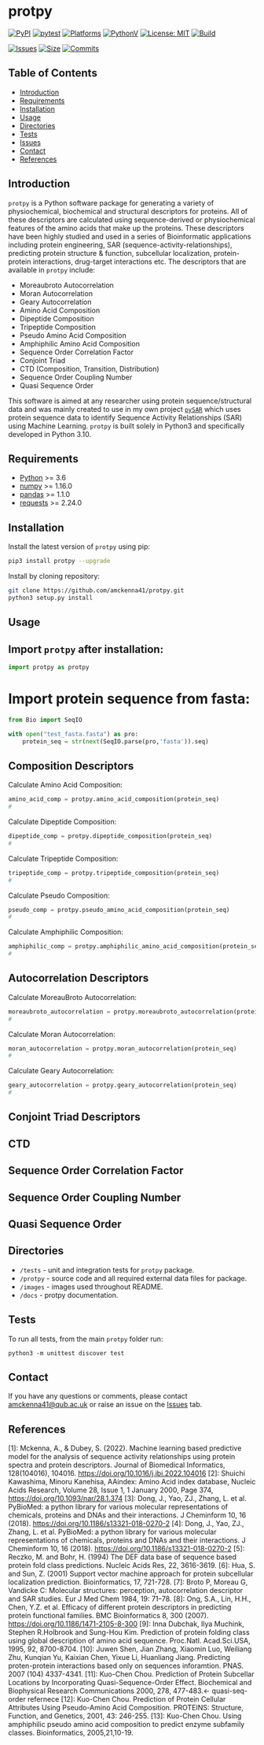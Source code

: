 
# protpy #
[![PyPI](https://img.shields.io/pypi/v/protpy)](https://pypi.org/project/protpy/)
[![pytest](https://github.com/amckenna41/pySAR/workflows/Building%20and%20Testing%20%F0%9F%90%8D/badge.svg)](https://github.com/amckenna41/protpy/actions?query=workflowBuilding%20and%20Testing%20%F0%9F%90%8D)
[![Platforms](https://img.shields.io/badge/platforms-linux%2C%20macOS%2C%20Windows-green)](https://pypi.org/project/protpy/)
[![PythonV](https://img.shields.io/pypi/pyversions/protpy?logo=2)](https://pypi.org/project/protpy/)
[![License: MIT](https://img.shields.io/badge/License-MIT-red.svg)](https://opensource.org/licenses/MIT)
[![Build](https://img.shields.io/github/workflow/status/amckenna41/protpy/Deploy%20to%20PyPI%20%F0%9F%93%A6)](https://github.com/amckenna41/protpy/actions)
<!-- [![CircleCI](https://circleci.com/gh/amckenna41/pySAR.svg?style=svg&circle-token=d860bb64668be19d44f106841b80eb47a8b7e7e8)](https://app.circleci.com/pipelines/github/amckenna41/pySAR) -->
<!-- [![DOI](https://zenodo.org/badge/344290370.svg)](https://zenodo.org/badge/latestdoi/344290370) -->
<!-- [![codecov](https://codecov.io/gh/amckenna41/DCBLSTM_PSP/branch/master/graph/badge.svg?token=4PQDVGKGYN)](https://codecov.io/gh/amckenna41/DCBLSTM_PSP) -->
[![Issues](https://img.shields.io/github/issues/amckenna41/protpy)](https://github.com/amckenna41/protpy/issues)
[![Size](https://img.shields.io/github/repo-size/amckenna41/protpy)](https://github.com/amckenna41/protpy)
[![Commits](https://img.shields.io/github/commit-activity/w/amckenna41/protpy)](https://github.com/amckenna41/protpy)


Table of Contents
-----------------

  * [Introduction](#introduction)
  * [Requirements](#requirements)
  * [Installation](#installation)
  * [Usage](#usage)
  * [Directories](#directories)
  * [Tests](#tests)
  * [Issues](#Issues)
  * [Contact](#contact)
  * [References](#references)

Introduction
------------
`protpy` is a Python software package for generating a variety of physiochemical, biochemical and structural descriptors for proteins. All of these descriptors are calculated using sequence-derived or physiochemical features of the amino acids that make up the proteins. These descriptors have been highly studied and used in a series of Bioinformatic applications including protein engineering, SAR (sequence-activity-relationships), predicting protein structure & function, subcellular localization, protein-protein interactions, drug-target interactions etc. The descriptors that are available in `protpy` include:

* Moreaubroto Autocorrelation
* Moran Autocorrelation
* Geary Autocorrelation 
* Amino Acid Composition
* Dipeptide Composition
* Tripeptide Composition
* Pseudo Amino Acid Composition
* Amphiphilic Amino Acid Composition
* Sequence Order Correlation Factor
* Conjoint Triad
* CTD (Composition, Transition, Distribution)
* Sequence Order Coupling Number
* Quasi Sequence Order 

This software is aimed at any researcher using protein sequence/structural data and was mainly created to use in my own project [`pySAR`](https://github.com/amckenna41/pySAR) which uses protein sequence data to identify Sequence Activity Relationships (SAR) using Machine Learning. `protpy` is built solely in Python3 and specifically developed in Python 3.10.

Requirements
------------
* [Python][python] >= 3.6
* [numpy][numpy] >= 1.16.0
* [pandas][pandas] >= 1.1.0
* [requests][requests] >= 2.24.0

Installation 
------------
Install the latest version of `protpy` using pip:

```bash
pip3 install protpy --upgrade
```

Install by cloning repository:

```bash
git clone https://github.com/amckenna41/protpy.git
python3 setup.py install
```

Usage
-----
## Import `protpy` after installation: 
```python
import protpy as protpy
```

# Import protein sequence from fasta:
```python
from Bio import SeqIO

with open("test_fasta.fasta") as pro:
    protein_seq = str(next(SeqIO.parse(pro,'fasta')).seq)
```
## Composition Descriptors
Calculate Amino Acid Composition:
```python
amino_acid_comp = protpy.amino_acid_composition(protein_seq)
#
```
Calculate Dipeptide Composition:
```python
dipeptide_comp = protpy.dipeptide_composition(protein_seq)
#
```
Calculate Tripeptide Composition:
```python
tripeptide_comp = protpy.tripeptide_composition(protein_seq)
#
```
Calculate Pseudo Composition:
```python
pseudo_comp = protpy.pseudo_amino_acid_composition(protein_seq)
#
```

Calculate Amphiphilic Composition:
```python
amphiphilic_comp = protpy.amphiphilic_amino_acid_composition(protein_seq)
#
```

## Autocorrelation Descriptors
Calculate MoreauBroto Autocorrelation:
```python
moreaubroto_autocorrelation = protpy.moreaubroto_autocorrelation(protein_seq)
#
```
Calculate Moran Autocorrelation:
```python
moran_autocorrelation = protpy.moran_autocorrelation(protein_seq)
#
```

Calculate Geary Autocorrelation:
```python
geary_autocorrelation = protpy.geary_autocorrelation(protein_seq)
#
```

## Conjoint Triad Descriptors

## CTD

## Sequence Order Correlation Factor

## Sequence Order Coupling Number

## Quasi Sequence Order


Directories
-----------
* `/tests` - unit and integration tests for `protpy` package.
* `/protpy` - source code and all required external data files for package.
* `/images` - images used throughout README.
* `/docs` - protpy documentation.

Tests
-----
To run all tests, from the main `protpy` folder run:
```
python3 -m unittest discover test
```

Contact
-------
If you have any questions or comments, please contact amckenna41@qub.ac.uk or raise an issue on the [Issues][Issues] tab.

References
----------
[1]: Mckenna, A., & Dubey, S. (2022). Machine learning based predictive model for the analysis of sequence activity relationships using protein spectra and protein descriptors. Journal of Biomedical Informatics, 128(104016), 104016. https://doi.org/10.1016/j.jbi.2022.104016
[2]: Shuichi Kawashima, Minoru Kanehisa, AAindex: Amino Acid index database, Nucleic Acids Research, Volume 28, Issue 1, 1 January 2000, Page 374, https://doi.org/10.1093/nar/28.1.374
[3]: Dong, J., Yao, ZJ., Zhang, L. et al. PyBioMed: a python library for various molecular representations of chemicals, proteins and DNAs and their interactions. J Cheminform 10, 16 (2018). https://doi.org/10.1186/s13321-018-0270-2
[4]: Dong, J., Yao, ZJ., Zhang, L. et al. PyBioMed: a python library for
various molecular representations of chemicals, proteins and DNAs and
their interactions. J Cheminform 10, 16 (2018).
https://doi.org/10.1186/s13321-018-0270-2
[5]: Reczko, M. and Bohr, H. (1994) The DEF data base of sequence based protein
fold class predictions. Nucleic Acids Res, 22, 3616-3619.
[6]: Hua, S. and Sun, Z. (2001) Support vector machine approach for protein
subcellular localization prediction. Bioinformatics, 17, 721-728.
[7]: Broto P, Moreau G, Vandicke C: Molecular structures: perception,
autocorrelation descriptor and SAR studies. Eur J Med Chem 1984, 19: 71–78.
[8]: Ong, S.A., Lin, H.H., Chen, Y.Z. et al. Efficacy of different protein
descriptors in predicting protein functional families. BMC Bioinformatics
8, 300 (2007). https://doi.org/10.1186/1471-2105-8-300
[9]: Inna Dubchak, Ilya Muchink, Stephen R.Holbrook and Sung-Hou Kim. Prediction
of protein folding class using global description of amino acid sequence.
Proc.Natl. Acad.Sci.USA, 1995, 92, 8700-8704.
[10]: Juwen Shen, Jian Zhang, Xiaomin Luo, Weiliang Zhu, Kunqian Yu, Kaixian Chen,
Yixue Li, Huanliang Jiang. Predicting proten-protein interactions based only
on sequences inforamtion. PNAS. 2007 (104) 4337-4341.
[11]: Kuo-Chen Chou. Prediction of Protein Subcellar Locations by Incorporating
Quasi-Sequence-Order Effect. Biochemical and Biophysical Research
Communications 2000, 278, 477-483.<- quasi-seq-order refernece
[12]: Kuo-Chen Chou. Prediction of Protein Cellular Attributes Using
Pseudo-Amino Acid Composition. PROTEINS: Structure, Function, and
Genetics, 2001, 43: 246-255.
[13]: Kuo-Chen Chou. Using amphiphilic pseudo amino acid composition to predict enzyme
subfamily classes. Bioinformatics, 2005,21,10-19.

<!-- Links -->
[python]: https://www.python.org/downloads/release/python-360/
[protpy]: https://github.com/amckenna41/protpy
[requests]: https://requests.readthedocs.io/en/latest/
[numpy]: https://numpy.org/
[pandas]: https://pandas.pydata.org/
[PyPi]: https://pypi.org/project/protpy/
[article]: https://www.sciencedirect.com/science/article/abs/pii/S1532046422000326
<!-- [demo]: https://github.com/amckenna41/pySAR/blob/master/pySAR_tutorial.ipynb -->
[Issues]: https://github.com/amckenna41/protpy/issues

<!-- # protpy
Protein physiochemical and structural descriptors. -->
